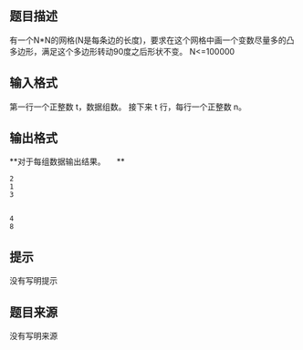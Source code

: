 


## 题目描述
有一个N*N的网格(N是每条边的长度)，要求在这个网格中画一个变数尽量多的凸多边形，满足这个多边形转动90度之后形状不变。
N<=100000
## 输入格式
第一行一个正整数 t，数据组数。 
接下来 t 行，每行一个正整数 n。 
 
## 输出格式
**对于每组数据输出结果。 
 
 ** 

```input1
2 
1 
3 


```

```output1
4 
8 
```

## 提示
没有写明提示
## 题目来源
没有写明来源


